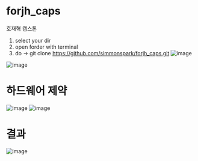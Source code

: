 # forjh_caps
호재혁 캡스톤
1. select your dir
2. open forder with terminal
3. do -> git clone https://github.com/simmonspark/forjh_caps.git
![image](https://github.com/user-attachments/assets/f240cc62-7c2a-45c8-8f96-2b8cbfb072c7)

![image](https://github.com/user-attachments/assets/9a6ff98c-2e3f-4a59-a192-3267dc0c6af4)


# 하드웨어 제약
![image](https://github.com/user-attachments/assets/a9676586-a3db-4d49-85b4-be3356db64b4)
![image](https://github.com/user-attachments/assets/3b3cc387-8b3f-4e9a-b137-d1d7385059e3)
# 결과
![image](https://github.com/user-attachments/assets/a541b4f9-2bad-4930-bba3-42f606d365fc)

